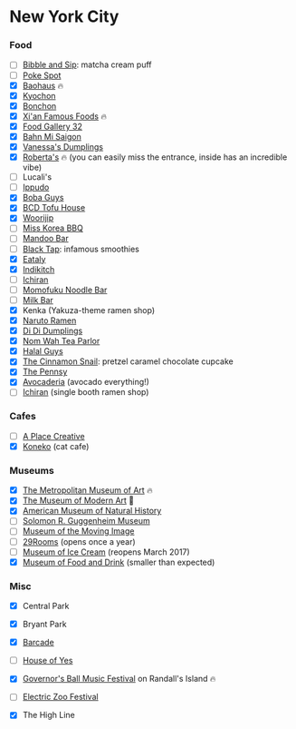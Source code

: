 New York City
=============

### Food
- [ ] [Bibble and Sip](http://www.bibbleandsip.com/): matcha cream puff
- [ ] [Poke Spot](http://www.pokespot.com/)
- [x] [Baohaus](http://www.baohausnyc.com/) :fire:
- [x] [Kyochon](http://kyochonus.com/)
- [x] [Bonchon](https://bonchon.com/)
- [x] [Xi'an Famous Foods](http://xianfoods.com/) :fire:
- [x] [Food Gallery 32](http://foodgallerynyc.com/)
- [x] [Bahn Mi Saigon](http://www.banhmisaigonnyc.com/)
- [x] [Vanessa's Dumplings](http://vanessas.com/)
- [x] [Roberta's](http://robertaspizza.com/) :fire: (you can easily miss the entrance, inside has an incredible vibe)
- [ ] Lucali's
- [ ] [Ippudo](http://www.ippudony.com/)
- [x] [Boba Guys](http://www.bobaguys.com/)
- [x] [BCD Tofu House](http://bcdtofu.com/)
- [x] [Woorijip](http://woorijipnyc.com/)
- [ ] [Miss Korea BBQ](http://www.misskoreabbq.com/)
- [ ] [Mandoo Bar](http://mandoobar.net/)
- [ ] [Black Tap](http://blacktapnyc.com/): infamous smoothies
- [x] [Eataly](https://www.eataly.com/us_en/)
- [x] [Indikitch](http://indikitch.com/)
- [ ] [Ichiran](http://www.ichiran.co.jp/en/locations/shopinfo/brooklyn.html)
- [ ] [Momofuku Noodle Bar](https://noodlebar-ny.momofuku.com/)
- [ ] [Milk Bar](http://milkbarstore.com/)
- [x] Kenka (Yakuza-theme ramen shop)
- [x] [Naruto Ramen](http://narutoramenex.com/)
- [x] [Di Di Dumplings](http://www.dididumplings.com/)
- [x] [Nom Wah Tea Parlor](http://nomwah.com/)
- [x] [Halal Guys](http://thehalalguys.com/)
- [x] [The Cinnamon Snail](http://cinnamonsnail.com/): pretzel caramel chocolate cupcake
- [x] [The Pennsy](http://www.thepennsy.nyc/)
- [x] [Avocaderia](http://www.avocaderia.com/) (avocado everything!)
- [ ] [Ichiran](https://www.yelp.com/biz/ichiran-brooklyn) (single booth ramen shop)

### Cafes
- [ ] [A Place Creative](http://apcafenyc.com/)
- [x] [Koneko](https://www.konekonyc.com/) (cat cafe)

### Museums
- [x] [The Metropolitan Museum of Art](http://www.metmuseum.org/) :fire:
- [x] [The Museum of Modern Art](https://www.moma.org/) :poop:
- [x] [American Museum of Natural History](http://www.amnh.org/)
- [ ] [Solomon R. Guggenheim Museum](https://www.guggenheim.org/)
- [ ] [Museum of the Moving Image](http://www.movingimage.us/)
- [ ] [29Rooms](http://www.refinery29.com/29rooms/) (opens once a year)
- [ ] [Museum of Ice Cream](http://www.museumoficecream.com/) (reopens March 2017)
- [x] [Museum of Food and Drink](http://www.mofad.org/) (smaller than expected)

### Misc
- [x] Central Park
- [x] Bryant Park
- [x] [Barcade](http://barcadenewyork.com/)
- [ ] [House of Yes](http://houseofyes.org/)
- [x] [Governor's Ball Music Festival](http://governorsballmusicfestival.com/) on Randall's Island :fire:
- [ ] [Electric Zoo Festival](http://electriczoofestival.com/)
- [x] The High Line

